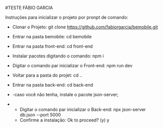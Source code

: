 #TESTE FÁBIO GARCIA

Instruções para inicializar o projeto por pronpt de comando:

- Clonar o Projeto: git clone https://github.com/fabiorgarcia/bemobile.git

- Entrar na pasta bemobile: cd bemobile
- Entrar na pasta front-end: cd front-end
- Instalar pacotes digitando o comando:  npm i
- Digitar o comando par inicializar o Front-end: npm run dev
- Voltar para a pasta do projet: cd ..
- Entrar na pasta back-end: cd back-end
- -caso você não tenha, instale o pacote json-server;
- - Digitar o comando par inicializar o Back-end: npx json-server db.json --port 5000
  - Confirme a instalação: Ok to proceed? (y) y
